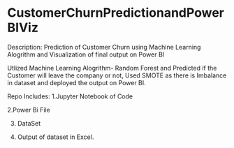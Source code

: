 # CustomerChurnPredictionandPowerBIViz
Description: Prediction of Customer Churn using Machine Learning Alogrithm and Visualization of final output on Power BI


Utlized Machine Learning Alogrithm- Random Forest and Predicted if the Customer will leave the company or not, 
Used SMOTE as there is Imbalance in dataset and deployed the output on Power BI.

Repo Includes:
1.Jupyter Notebook of Code

2.Power Bi File

3. DataSet

4. Output of dataset in Excel.


